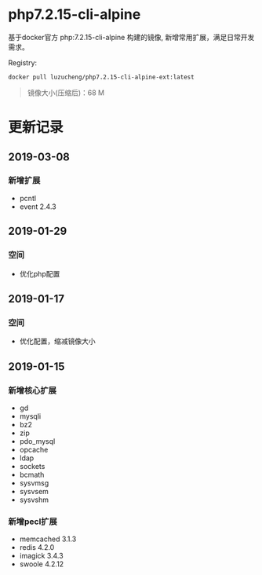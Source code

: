 # php7.2.15-cli-alpine
基于docker官方 php:7.2.15-cli-alpine 构建的镜像, 新增常用扩展，满足日常开发需求。

Registry:
```
docker pull luzucheng/php7.2.15-cli-alpine-ext:latest
```
> 镜像大小(压缩后)：68 M

更新记录
==============================
2019-03-08
------------------------------
### 新增扩展
- pcntl
- event 2.4.3

2019-01-29
------------------------------
### 空间
- 优化php配置

2019-01-17
------------------------------
### 空间
- 优化配置，缩减镜像大小

2019-01-15
------------------------------
### 新增核心扩展
- gd
- mysqli
- bz2
- zip
- pdo_mysql
- opcache
- ldap
- sockets
- bcmath
- sysvmsg
- sysvsem
- sysvshm

### 新增pecl扩展
- memcached 3.1.3
- redis 4.2.0
- imagick 3.4.3
- swoole 4.2.12